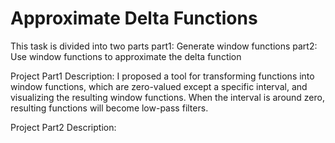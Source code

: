 # Approximate Delta Functions

This task is divided into two parts
part1: Generate window functions
part2: Use window functions to approximate the delta function

Project Part1 Description:
I proposed a tool for transforming functions into window functions, which are
zero-valued except a specific interval, and visualizing the resulting window functions.
When the interval is around zero, resulting functions will become low-pass filters.

Project Part2 Description:
